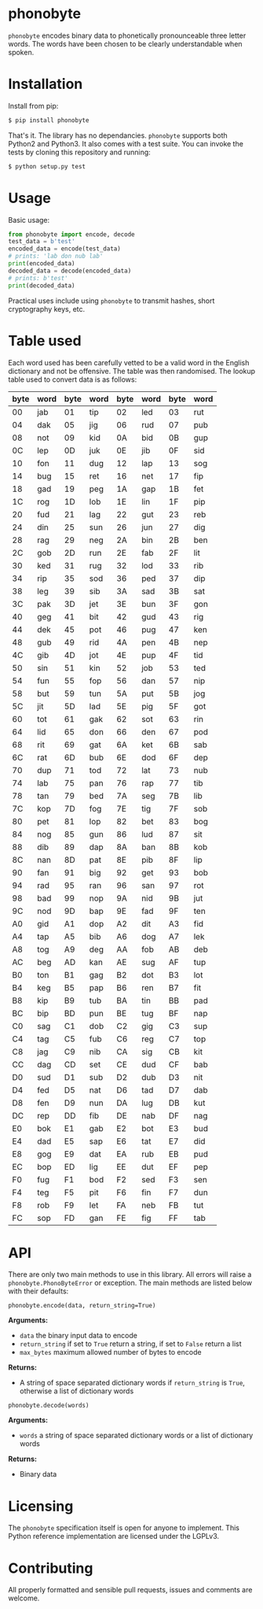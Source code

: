 # phonobyte

`phonobyte` encodes binary data to phonetically pronounceable three letter words. The
words have been chosen to be clearly understandable when spoken.


# Installation

Install from pip:

```bash
$ pip install phonobyte
```

That's it. The library has no dependancies. `phonobyte` supports both
Python2 and Python3. It also comes with a  test suite. You can invoke the tests
by cloning this repository and running:

```bash
$ python setup.py test
```

# Usage

Basic usage:

```python
from phonobyte import encode, decode
test_data = b'test'
encoded_data = encode(test_data)
# prints: 'lab don nub lab'
print(encoded_data)
decoded_data = decode(encoded_data)
# prints: b'test'
print(decoded_data)
```

Practical uses include using `phonobyte` to transmit hashes, short cryptography
keys, etc.

# Table used

Each word used has been carefully vetted to be a valid word in the English
dictionary and not be offensive. The table was then randomised. The lookup
table used to convert data is as follows:

| byte | word | byte | word | byte | word | byte | word |
|------|------|------|------|------|------|------|------|
| 00   | jab  | 01   | tip  | 02   | led  | 03   | rut  |
| 04   | dak  | 05   | jig  | 06   | rud  | 07   | pub  |
| 08   | not  | 09   | kid  | 0A   | bid  | 0B   | gup  |
| 0C   | lep  | 0D   | juk  | 0E   | jib  | 0F   | sid  |
| 10   | fon  | 11   | dug  | 12   | lap  | 13   | sog  |
| 14   | bug  | 15   | ret  | 16   | net  | 17   | fip  |
| 18   | gad  | 19   | peg  | 1A   | gap  | 1B   | fet  |
| 1C   | rog  | 1D   | lob  | 1E   | lin  | 1F   | pip  |
| 20   | fud  | 21   | lag  | 22   | gut  | 23   | reb  |
| 24   | din  | 25   | sun  | 26   | jun  | 27   | dig  |
| 28   | rag  | 29   | neg  | 2A   | bin  | 2B   | ben  |
| 2C   | gob  | 2D   | run  | 2E   | fab  | 2F   | lit  |
| 30   | ked  | 31   | rug  | 32   | lod  | 33   | rib  |
| 34   | rip  | 35   | sod  | 36   | ped  | 37   | dip  |
| 38   | leg  | 39   | sib  | 3A   | sad  | 3B   | sat  |
| 3C   | pak  | 3D   | jet  | 3E   | bun  | 3F   | gon  |
| 40   | geg  | 41   | bit  | 42   | gud  | 43   | rig  |
| 44   | dek  | 45   | pot  | 46   | pug  | 47   | ken  |
| 48   | gub  | 49   | rid  | 4A   | pen  | 4B   | nep  |
| 4C   | gib  | 4D   | jot  | 4E   | pup  | 4F   | tid  |
| 50   | sin  | 51   | kin  | 52   | job  | 53   | ted  |
| 54   | fun  | 55   | fop  | 56   | dan  | 57   | nip  |
| 58   | but  | 59   | tun  | 5A   | put  | 5B   | jog  |
| 5C   | jit  | 5D   | lad  | 5E   | pig  | 5F   | got  |
| 60   | tot  | 61   | gak  | 62   | sot  | 63   | rin  |
| 64   | lid  | 65   | don  | 66   | den  | 67   | pod  |
| 68   | rit  | 69   | gat  | 6A   | ket  | 6B   | sab  |
| 6C   | rat  | 6D   | bub  | 6E   | dod  | 6F   | dep  |
| 70   | dup  | 71   | tod  | 72   | lat  | 73   | nub  |
| 74   | lab  | 75   | pan  | 76   | rap  | 77   | tib  |
| 78   | tan  | 79   | bed  | 7A   | seg  | 7B   | lib  |
| 7C   | kop  | 7D   | fog  | 7E   | tig  | 7F   | sob  |
| 80   | pet  | 81   | lop  | 82   | bet  | 83   | bog  |
| 84   | nog  | 85   | gun  | 86   | lud  | 87   | sit  |
| 88   | dib  | 89   | dap  | 8A   | ban  | 8B   | kob  |
| 8C   | nan  | 8D   | pat  | 8E   | pib  | 8F   | lip  |
| 90   | fan  | 91   | big  | 92   | get  | 93   | bob  |
| 94   | rad  | 95   | ran  | 96   | san  | 97   | rot  |
| 98   | bad  | 99   | nop  | 9A   | nid  | 9B   | jut  |
| 9C   | nod  | 9D   | bap  | 9E   | fad  | 9F   | ten  |
| A0   | gid  | A1   | dop  | A2   | dit  | A3   | fid  |
| A4   | tap  | A5   | bib  | A6   | dog  | A7   | lek  |
| A8   | tog  | A9   | deg  | AA   | fob  | AB   | deb  |
| AC   | beg  | AD   | kan  | AE   | sug  | AF   | tup  |
| B0   | ton  | B1   | gag  | B2   | dot  | B3   | lot  |
| B4   | keg  | B5   | pap  | B6   | ren  | B7   | fit  |
| B8   | kip  | B9   | tub  | BA   | tin  | BB   | pad  |
| BC   | bip  | BD   | pun  | BE   | tug  | BF   | nap  |
| C0   | sag  | C1   | dob  | C2   | gig  | C3   | sup  |
| C4   | tag  | C5   | fub  | C6   | reg  | C7   | top  |
| C8   | jag  | C9   | nib  | CA   | sig  | CB   | kit  |
| CC   | dag  | CD   | set  | CE   | dud  | CF   | bab  |
| D0   | sud  | D1   | sub  | D2   | dub  | D3   | nit  |
| D4   | fed  | D5   | nat  | D6   | tad  | D7   | dab  |
| D8   | fen  | D9   | nun  | DA   | lug  | DB   | kut  |
| DC   | rep  | DD   | fib  | DE   | nab  | DF   | nag  |
| E0   | bok  | E1   | gab  | E2   | bot  | E3   | bud  |
| E4   | dad  | E5   | sap  | E6   | tat  | E7   | did  |
| E8   | gog  | E9   | dat  | EA   | rub  | EB   | pud  |
| EC   | bop  | ED   | lig  | EE   | dut  | EF   | pep  |
| F0   | fug  | F1   | bod  | F2   | sed  | F3   | sen  |
| F4   | teg  | F5   | pit  | F6   | fin  | F7   | dun  |
| F8   | rob  | F9   | let  | FA   | neb  | FB   | tut  |
| FC   | sop  | FD   | gan  | FE   | fig  | FF   | tab  |

# API

There are only two main methods to use in this library. All errors will raise
a `phonobyte.PhonoByteError` or exception. The main methods are listed below
with their defaults:

`phonobyte.encode(data, return_string=True)`

**Arguments:**

 * `data` the binary input data to encode
 * `return_string` if set to `True` return a string, if set to `False` return
    a list
 * `max_bytes` maximum allowed number of bytes to encode

**Returns:**

 * A string of space separated dictionary words if `return_string` is `True`,
   otherwise a list of dictionary words

`phonobyte.decode(words)`

**Arguments:**

 * `words` a string of space separated dictionary words or a list of dictionary
   words

**Returns:**

 * Binary data

# Licensing

The `phonobyte` specification itself is open for anyone to implement. This
Python reference implementation are licensed under the LGPLv3.

# Contributing

All properly formatted and sensible pull requests, issues and comments are
welcome.
